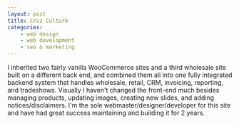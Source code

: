 ```yaml
---
layout: post
title: Cruz Culture
categories:
    - web design
    - web development
    - seo & marketing
---
```

I inherited two fairly vanilla WooCommerce sites and a third wholesale site built on a different back end, and combined them all into one fully integrated backend system that handles wholesale, retail, CRM, invoicing, reporting, and tradeshows. Visually I haven't changed the front-end much besides managing products, updating images, creating new slides, and adding notices/disclaimers. I'm the sole webmaster/designer/developer for this site and have had great success maintaining and building it for 2 years.
